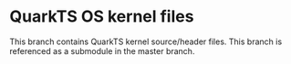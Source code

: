 # QuarkTS OS kernel files
This branch contains QuarkTS kernel source/header files. This branch is referenced as a submodule in the master branch.